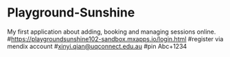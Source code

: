 # Playground-Sunshine
My first application about adding, booking and managing sessions online.
#https://playgroundsunshine102-sandbox.mxapps.io/login.html
#register via mendix account
#xinyi.qian@uqconnect.edu.au
#pin Abc+1234
                
